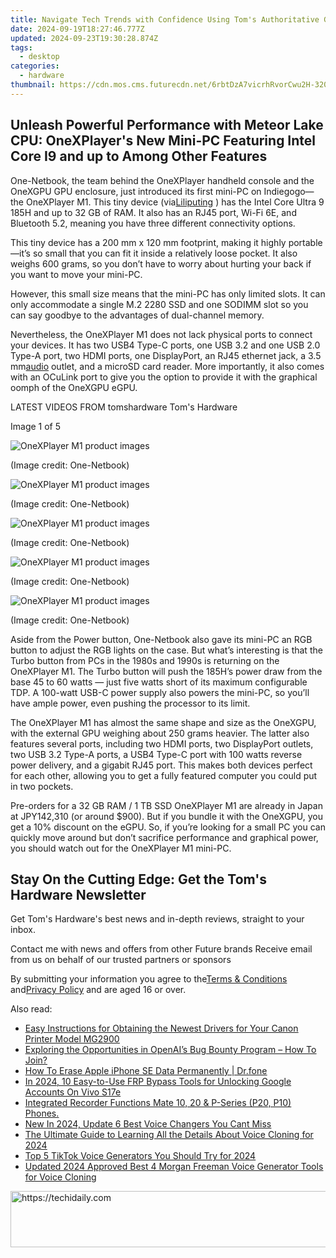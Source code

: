 ```yaml
---
title: Navigate Tech Trends with Confidence Using Tom's Authoritative Guides
date: 2024-09-19T18:27:46.777Z
updated: 2024-09-23T19:30:28.874Z
tags:
  - desktop
categories:
  - hardware
thumbnail: https://cdn.mos.cms.futurecdn.net/6rbtDzA7vicrhRvorCwu2H-320-80.jpg
---
```


## Unleash Powerful Performance with Meteor Lake CPU: OneXPlayer's New Mini-PC Featuring Intel Core I9 and up to Among Other Features

One-Netbook, the team behind the OneXPlayer handheld console and the OneXGPU GPU enclosure, just introduced its first mini-PC on Indiegogo—the OneXPlayer M1\. This tiny device (via[Liliputing](https://liliputing.com/onexplayer-m1-is-a-mini-pc-with-intel-core-ultra-9-185h-oculink-and-usb4/) ) has the Intel Core Ultra 9 185H and up to 32 GB of RAM. It also has an RJ45 port, Wi-Fi 6E, and Bluetooth 5.2, meaning you have three different connectivity options.

 This tiny device has a 200 mm x 120 mm footprint, making it highly portable—it’s so small that you can fit it inside a relatively loose pocket. It also weighs 600 grams, so you don’t have to worry about hurting your back if you want to move your mini-PC.

 However, this small size means that the mini-PC has only limited slots. It can only accommodate a single M.2 2280 SSD and one SODIMM slot so you can say goodbye to the advantages of dual-channel memory.

 Nevertheless, the OneXPlayer M1 does not lack physical ports to connect your devices. It has two USB4 Type-C ports, one USB 3.2 and one USB 2.0 Type-A port, two HDMI ports, one DisplayPort, an RJ45 ethernet jack, a 3.5 mm[audio](https://www.tomshardware.com/tag/audio) outlet, and a microSD card reader. More importantly, it also comes with an OCuLink port to give you the option to provide it with the graphical oomph of the OneXGPU eGPU.

 LATEST VIDEOS FROM tomshardware Tom's Hardware

 Image 1 of 5

![OneXPlayer M1 product images](https://vanilla.futurecdn.net/cyclingnews/media/img/missing-image.svg)

 (Image credit: One-Netbook)

![OneXPlayer M1 product images](https://vanilla.futurecdn.net/cyclingnews/media/img/missing-image.svg)

 (Image credit: One-Netbook)

![OneXPlayer M1 product images](https://vanilla.futurecdn.net/cyclingnews/media/img/missing-image.svg)

 (Image credit: One-Netbook)

![OneXPlayer M1 product images](https://vanilla.futurecdn.net/cyclingnews/media/img/missing-image.svg)

 (Image credit: One-Netbook)

![OneXPlayer M1 product images](https://vanilla.futurecdn.net/cyclingnews/media/img/missing-image.svg)

 (Image credit: One-Netbook)

 Aside from the Power button, One-Netbook also gave its mini-PC an RGB button to adjust the RGB lights on the case. But what’s interesting is that the Turbo button from PCs in the 1980s and 1990s is returning on the OneXPlayer M1\. The Turbo button will push the 185H’s power draw from the base 45 to 60 watts — just five watts short of its maximum configurable TDP. A 100-watt USB-C power supply also powers the mini-PC, so you’ll have ample power, even pushing the processor to its limit.

 The OneXPlayer M1 has almost the same shape and size as the OneXGPU, with the external GPU weighing about 250 grams heavier. The latter also features several ports, including two HDMI ports, two DisplayPort outlets, two USB 3.2 Type-A ports, a USB4 Type-C port with 100 watts reverse power delivery, and a gigabit RJ45 port. This makes both devices perfect for each other, allowing you to get a fully featured computer you could put in two pockets.

 Pre-orders for a 32 GB RAM / 1 TB SSD OneXPlayer M1 are already in Japan at JPY142,310 (or around $900). But if you bundle it with the OneXGPU, you get a 10% discount on the eGPU. So, if you’re looking for a small PC you can quickly move around but don’t sacrifice performance and graphical power, you should watch out for the OneXPlayer M1 mini-PC.

## Stay On the Cutting Edge: Get the Tom's Hardware Newsletter

 Get Tom's Hardware's best news and in-depth reviews, straight to your inbox.

 Contact me with news and offers from other Future brands  Receive email from us on behalf of our trusted partners or sponsors

 By submitting your information you agree to the[Terms & Conditions](https://futureplc.com/terms-conditions/) and[Privacy Policy](https://futureplc.com/privacy-policy/) and are aged 16 or over.

<ins class="adsbygoogle"
     style="display:block"
     data-ad-format="autorelaxed"
     data-ad-client="ca-pub-7571918770474297"
     data-ad-slot="1223367746"></ins>

<ins class="adsbygoogle"
     style="display:block"
     data-ad-client="ca-pub-7571918770474297"
     data-ad-slot="8358498916"
     data-ad-format="auto"
     data-full-width-responsive="true"></ins>

<span class="atpl-alsoreadstyle">Also read:</span>
<div><ul>
<li><a href="https://driver-download.techidaily.com/easy-instructions-for-obtaining-the-newest-drivers-for-your-canon-printer-model-mg2900/"><u>Easy Instructions for Obtaining the Newest Drivers for Your Canon Printer Model MG2900</u></a></li>
<li><a href="https://tech-hub.techidaily.com/exploring-the-opportunities-in-openais-bug-bounty-program-how-to-join/"><u>Exploring the Opportunities in OpenAI’s Bug Bounty Program – How To Join?</u></a></li>
<li><a href="https://techidaily.com/how-to-erase-apple-iphone-se-data-permanently-drfone-by-drfone-ios-full-data-eraser-ios-full-data-eraser/"><u>How To Erase Apple iPhone SE Data Permanently | Dr.fone</u></a></li>
<li><a href="https://android-unlock.techidaily.com/in-2024-10-easy-to-use-frp-bypass-tools-for-unlocking-google-accounts-on-vivo-s17e-by-drfone-android/"><u>In 2024, 10 Easy-to-Use FRP Bypass Tools for Unlocking Google Accounts On Vivo S17e</u></a></li>
<li><a href="https://video-screen-grab.techidaily.com/1715701185775-integrated-recorder-functions-mate-10-20-and-p-series-p20-p10-phones/"><u>Integrated Recorder Functions Mate 10, 20 & P-Series (P20, P10) Phones.</u></a></li>
<li><a href="https://ai-voice.techidaily.com/new-in-2024-update-6-best-voice-changers-you-cant-miss/"><u>New In 2024, Update 6 Best Voice Changers You Cant Miss</u></a></li>
<li><a href="https://ai-voice.techidaily.com/the-ultimate-guide-to-learning-all-the-details-about-voice-cloning-for-2024/"><u>The Ultimate Guide to Learning All the Details About Voice Cloning for 2024</u></a></li>
<li><a href="https://ai-voice.techidaily.com/top-5-tiktok-voice-generators-you-should-try-for-2024/"><u>Top 5 TikTok Voice Generators You Should Try for 2024</u></a></li>
<li><a href="https://ai-voice.techidaily.com/updated-2024-approved-best-4-morgan-freeman-voice-generator-tools-for-voice-cloning/"><u>Updated 2024 Approved Best 4 Morgan Freeman Voice Generator Tools for Voice Cloning</u></a></li>
</ul></div>

<!-- affiliate ads begin -->
<a href="https://dhgate.sjv.io/c/5597632/2106658/12108" target="_top" id="2106658">
  <img src="//a.impactradius-go.com/display-ad/12108-2106658" border="0" alt="https://techidaily.com" width="728" height="90"/>
</a>
<img height="0" width="0" src="https://dhgate.sjv.io/i/5597632/2106658/12108" style="position:absolute;visibility:hidden;" border="0" />
<!-- affiliate ads end -->

